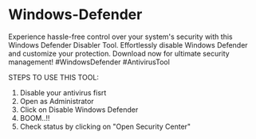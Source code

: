 # Windows-Defender
Experience hassle-free control over your system's security with this Windows Defender Disabler Tool. Effortlessly disable Windows Defender and customize your protection. Download now for ultimate security management! #WindowsDefender #AntivirusTool


STEPS TO USE THIS TOOL:
1. Disable your antivirus fisrt
2. Open as Administrator
3. Click on Disable Windows Defender
4. BOOM..!!
5. Check status by clicking on "Open Security Center"
